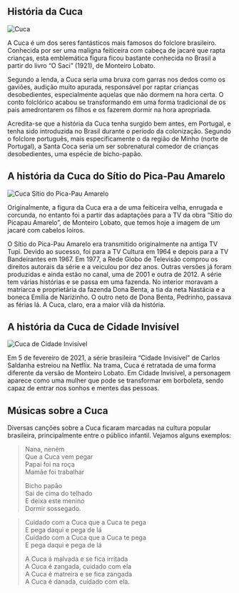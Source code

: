 ## História da Cuca

![Cuca](https://www.historiadetudo.com/wp-content/uploads/2021/06/cuca.jpg)

A Cuca é um dos seres fantásticos mais famosos do folclore brasileiro.  Conhecida por ser uma maligna feiticeira com cabeça de jacaré que rapta crianças, esta emblemática figura ficou bastante conhecida no Brasil a  partir do livro “O Saci” (1921), de Monteiro Lobato.
 
Segundo a lenda, a Cuca seria uma bruxa com garras nos dedos como os gaviões, audição muito apurada, responsável por raptar crianças desobedientes, especialmente aquelas que não dormem na hora certa. O conto folclórico acabou se transformando em uma forma tradicional de os pais amedrontarem os filhos e os fazerem dormir na hora apropriada.

Acredita-se que a história da Cuca tenha surgido bem antes, em Portugal, e tenha sido introduzida no Brasil durante o período da colonização. Segundo o folclore português, mais especificamente o da região de Minho (norte de Portugal), a Santa Coca seria um ser sobrenatural comedor de crianças desobedientes, uma espécie de bicho-papão.

## A história da Cuca do Sítio do Pica-Pau Amarelo

![Cuca Sítio do Pica-Pau Amarelo](https://sp-ao.shortpixel.ai/client/to_auto,q_glossy,ret_img,w_442/https://www.historiadetudo.com/wp-content/uploads/2021/06/cuca-sitio-do-picapau-amarelo.png)
 
Originalmente, a figura da Cuca era a de uma feiticeira velha, enrugada e corcunda, no entanto foi a partir das adaptações para a TV da obra “Sítio do Picapau Amarelo”, de Monteiro Lobato, que temos hoje a imagem de um jacaré com cabelos loiros.

O Sítio do Pica-Pau Amarelo era transmitido originalmente na antiga TV Tupi. Devido ao sucesso, foi para a TV Cultura em 1964 e depois para a TV Bandeirantes em 1967. Em 1977, a Rede Globo de Televisão comprou os direitos autorais da série e a veiculou por dez anos. Outras versões já foram produzidas e ainda estão no canal, uma de 2001 e outra de 2012. A série tem várias histórias e se passa em uma fazenda. No interior moravam a matriarca e proprietária da fazenda Dona Benta, a tia da neta Nastácia e a boneca Emília de Narizinho. O outro neto de Dona Benta, Pedrinho, passava as férias lá. A Cuca, claro, era a maior vilã da história.

## A história da Cuca de Cidade Invisível

![Cuca de Cidade Invisível](https://sp-ao.shortpixel.ai/client/to_auto,q_glossy,ret_img,w_768/https://www.historiadetudo.com/wp-content/uploads/2021/06/cuca-cidade-invisivel-768x432.jpg)


Em 5 de fevereiro de 2021, a série brasileira “Cidade Invisível” de Carlos Saldanha estreiou na Netflix. Na trama, Cuca é retratada de uma forma diferente da versão de Monteiro Lobato. Em Cidade Invisível, a personagem aparece como uma mulher que pode se transformar em borboleta, sendo capaz de entrar nos sonhos e mentes das pessoas.

## Músicas sobre a Cuca

Diversas canções sobre a Cuca ficaram marcadas na cultura popular brasileira, principalmente entre o público infantil. Vejamos alguns exemplos:

<blockquote>

Nana, neném  
Que a Cuca vem pegar  
Papai foi na roça  
Mamãe foi trabalhar  

Bicho papão  
Sai de cima do telhado  
E deixa este menino  
Dormir sossegado.  
</blockquote>

<blockquote>

Cuidado com a Cuca que a Cuca te pega  
E pega daqui e pega de lá  
Cuidado com a Cuca que a Cuca te pega  
E pega daqui e pega de lá  

A Cuca á malvada e se fica irritada  
A Cuca é zangada, cuidado com ela  
A Cuca é matreira e se fica zangada  
A Cuca é danada, cuidado com ela.  
</blockquote>